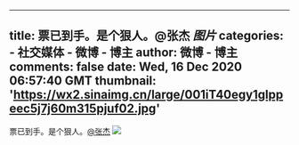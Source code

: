 
---
title: 票已到手。是个狠人。@张杰 _图片_
categories: 
    - 社交媒体
    - 微博 - 博主
author: 微博 - 博主
comments: false
date: Wed, 16 Dec 2020 06:57:40 GMT
thumbnail: 'https://wx2.sinaimg.cn/large/001iT40egy1glppeec5j7j60m315pjuf02.jpg'
---

<div>   
票已到手。是个狠人。<a href="https://weibo.com/n/%E5%BC%A0%E6%9D%B0">@张杰</a> <img style src="https://wx2.sinaimg.cn/large/001iT40egy1glppeec5j7j60m315pjuf02.jpg" referrerpolicy="no-referrer"><br><br>  
</div>
            